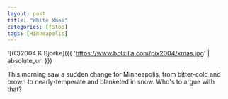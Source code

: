 ```yaml
---
layout: post
title: "White Xmas"
categories: [fStop]
tags: [Minneapolis]
---
```



![(C)2004 K Bjorke]({{ 'https://www.botzilla.com/pix2004/xmas.jpg' | absolute_url }})


This morning saw a sudden change for Minneapolis, from bitter-cold and brown to nearly-temperate and blanketed in snow. Who's to argue with that?
